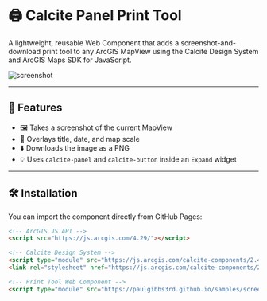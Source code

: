 # 🖨️ Calcite Panel Print Tool

A lightweight, reusable Web Component that adds a screenshot-and-download print tool to any ArcGIS MapView using the Calcite Design System and ArcGIS Maps SDK for JavaScript.

![screenshot](https://your-username.github.io/print-tool/preview.png)

---

## 🚀 Features

- 🖼️ Takes a screenshot of the current MapView
- 🧾 Overlays title, date, and map scale
- ⬇️ Downloads the image as a PNG
- 💡 Uses `calcite-panel` and `calcite-button` inside an `Expand` widget

---

## 🛠️ Installation

You can import the component directly from GitHub Pages:

```html
<!-- ArcGIS JS API -->
<script src="https://js.arcgis.com/4.29/"></script>

<!-- Calcite Design System -->
<script type="module" src="https://js.arcgis.com/calcite-components/2.4.0/calcite.esm.js"></script>
<link rel="stylesheet" href="https://js.arcgis.com/calcite-components/2.4.0/calcite.css" />

<!-- Print Tool Web Component -->
<script type="module" src="https://paulgibbs3rd.github.io/samples/screenshotMapComponent/calcite-panel-print-tool.js"></script>

